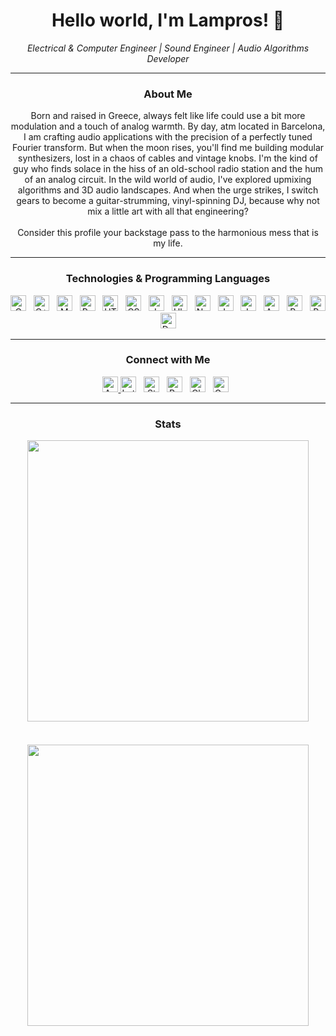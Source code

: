 <!--- lamprosch/lamprosch is a ✨ special ✨ repository because its `README.md` (this file) appears on your GitHub profile. You can click the Preview link to take a look at your changes. --->
<h1 align="center"><b>Hello world, I'm Lampros! 🙌</b></h1>


<p align="center">
  <i>Electrical & Computer Engineer | Sound Engineer | Audio Algorithms Developer</i>
</p>

---

<h3 align="center">About Me</h3>

<p align="center">
  Born and raised in Greece, always felt like life could use a bit more modulation and a touch of analog warmth. By day, atm located in Barcelona, I am crafting audio applications with the precision of a perfectly tuned Fourier transform. But when the moon rises, you'll find me building modular synthesizers, lost in a chaos of cables and vintage knobs. I'm the kind of guy who finds solace in the hiss of an old-school radio station and the hum of an analog circuit. In the wild world of audio, I've explored upmixing algorithms and 3D audio landscapes. And when the urge strikes, I switch gears to become a guitar-strumming, vinyl-spinning DJ, because why not mix a little art with all that engineering?<br><br>Consider this profile your backstage pass to the harmonious mess that is my life. 
</p>

---

<h3 align="center">Technologies & Programming Languages</h3>

<p align="center">
  <img src="https://img.shields.io/badge/-282C34?logo=c&logoColor=5868BC" alt="C logo" title="C" height="25" /> &nbsp;
  <img src="https://img.shields.io/badge/-282C34?logo=cplusplus&logoColor=6193CA" alt="C++ logo" title="C++" height="25" /> &nbsp;
  <img src="https://img.shields.io/badge/MongoDB-282C34?logo=mongodb&logoColor=4AA248" alt="MongoDB logo" title="MongoDB" height="25" /> &nbsp;
  <img src="https://img.shields.io/badge/Python-282C34?logo=python&logoColor=fED341" alt="Python logo" title="Python" height="25" /> &nbsp;
  <img src="https://img.shields.io/badge/HTML-282C34?logo=html5&logoColor=E86126" alt="HTML logo" title="HTML" height="25" /> &nbsp;
  <img src="https://img.shields.io/badge/CSS-282C34?logo=css3&logoColor=25A2dA" alt="CSS logo" title="CSS" height="25" /> &nbsp;
  <img src="https://img.shields.io/badge/Javascript-282C34?logo=javascript&logoColor=E8D34B" alt="Javascript logo" title="Javascript" height="25" /> &nbsp;
  <img src="https://img.shields.io/badge/Ubuntu-282C34?logo=ubuntu&logoColor=eb6e1e" alt="Ubuntu logo" title="Ubuntu" height="25" /> &nbsp;
  <img src="https://img.shields.io/badge/Numpy-282C34?logo=numpy&logoColor=4aa5c8" alt="Numpy logo" title="Numpy" height="25" /> &nbsp;
  <img src="https://img.shields.io/badge/Jupyter-282C34?logo=jupyter&logoColor=eb7225" alt="Jupyter logo" title="Jupyter" height="25" /> &nbsp;
  <img src="https://img.shields.io/badge/JUCE-282C34?logo=juce&logoColor=63ac40" alt="Juce logo" title="Juce" height="25" /> &nbsp;
  <img src="https://img.shields.io/badge/Audacity-282C34?logo=audacity&logoColor=3478f0" alt="Audacity logo" title="Audacity" height="25" /> &nbsp;
  <img src="https://img.shields.io/badge/Pro_Tools-282C34?logo=protools&logoColor=7123ed" alt="Pro Tools logo" title="Pro Tools" height="25" /> &nbsp;
  <img src="https://img.shields.io/badge/Processing-282C34?logo=processingfoundation&logoColor=006093" alt="Processing logo" title="Processing" height="25" /> &nbsp;
  <img src="https://img.shields.io/badge/Docker-282C34?logo=docker&logoColor=018CE0" alt="Docker logo" title="Docker" height="25" /> &nbsp;
</p>

---

<h3 align="center">Connect with Me</h3>

<p align="center">
  <!-- Apple Music -->
  <a href="https://music.apple.com/profile/lampros_ch">
  	<img src="https://img.shields.io/badge/Apple_Music-282C34?logo=apple music&logoColor=f1455c" alt="Apple Music logo" title="Apple Music" height="25" />
  </a>
  <!-- Letterboxd -->
  <img src="https://img.shields.io/badge/Letterboxd-282C34?logo=letterboxd&logoColor=82c3f5" alt="Letterboxd logo" title="Letterboxd" height="25" /> &nbsp;
  <!-- Stack Overflow -->
  <img src="https://img.shields.io/badge/Stack_Overflow-282C34?logo=stack overflow&logoColor=e97a20" alt="Stack Overflow logo" title="Stack Overflow" height="25" /> &nbsp;
  <!-- Reddit -->
  <img src="https://img.shields.io/badge/Reddit-282C34?logo=reddit&logoColor=f34000" alt="Reddit logo" title="Reddit" height="25" /> &nbsp;
  <!-- Chess.com -->
  <img src="https://img.shields.io/badge/Chess.com-282C34?logo=chess.com&logoColor=68973e" alt="Chess.com logo" title="Chess.com" height="25" /> &nbsp;
  <!-- Goodreads -->
  <img src="https://img.shields.io/badge/Goodreads-282C34?logo=goodreads&logoColor=e4e2cd" alt="Goodreads logo" title="Goodreads" height="25" /> &nbsp;
</p>

---

<h3 align="center">Stats</h3>

<div align="center" style="display: flex; flex-direction: column; align-items: center;">
  <img src="https://github-readme-stats.vercel.app/api/?username=lamprosch&count_private=true&theme=rose_pine&show_icons=true" style="width: 450px; margin-bottom: 20px;">
  &nbsp;
  <img src="https://github-readme-stats.vercel.app/api/top-langs/?username=lamprosch&langs_count=5&theme=rose_pine" style="width: 450px;">
</div>





